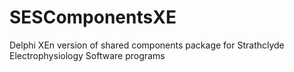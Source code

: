 SESComponentsXE
===============

Delphi XEn version of shared components package for Strathclyde Electrophysiology Software programs
